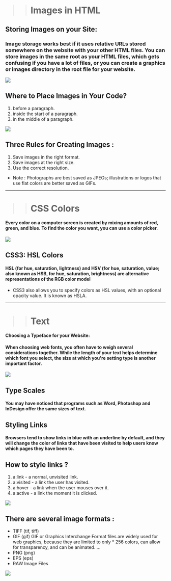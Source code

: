 >> # Images in HTML 

## Storing Images on your Site: 
### Image storage works best if it uses relative URLs stored somewhere on the website with your other HTML files. You can store images in the same root as your HTML files, which gets confusing if you have a lot of files, or you can create a graphics or images directory in the root file for your website.

![](https://lh3.googleusercontent.com/proxy/2aTe_TD2nZEaTtIScAcrpp-Tfa6uoef3qQSin3t48ImyjDCSXBJlRxWkQEGevrWDynIg4kuEXxdFKr8NHpb70GuUi9CN3JGHo2WJ5QvnHGRai5Sb3jA)

## Where to Place Images in Your Code?

 1. before a paragraph.
 2. inside the start of a paragraph.
 3. in the middle of a paragraph.

 ![](https://www.wikihow.com/images/3/38/Insert-Images-with-HTML-Part-2-Step-3.jpg)

 ## Three Rules for Creating Images :
 1. Save images in the right format.
 2. Save images at the right size.
 3. Use the correct resolution.

* Note : Photographs are best saved as JPEGs; illustrations or logos that use flat colors are better saved as GIFs.

***

>> # CSS Colors 

#### Every color on a computer screen is created by mixing amounts of red, green, and blue. To find the color you want, you can use a color picker.

![](https://tutorial.techaltum.com/images/css-colors.jpg)

## CSS3: HSL Colors
#### HSL (for hue, saturation, lightness) and HSV (for hue, saturation, value; also known as HSB, for hue, saturation, brightness) are alternative representations of the RGB color model

* CSS3 also allows you to specify colors as HSL values, with an optional opacity value. It is known as HSLA.

*** 

>> # Text 

#### Choosing a Typeface for your Website:
#### When choosing web fonts, you often have to weigh several considerations together. While the length of your text helps determine which font you select, the size at which you're setting type is another important factor.


![](https://images.websitebuilderexpert.com/wp-content/uploads/2021/01/25021916/readable-font-selection.png)


## Type Scales
#### You may have noticed that programs such as Word, Photoshop and InDesign offer the same **sizes of text.**


## Styling Links

#### Browsers tend to show links in blue with an underline by default, and they will change the color of links that have been visited to help users know which pages they have been to.

## How to style links ?

1. a:link - a normal, unvisited link.
2. a:visited - a link the user has visited.
3. a:hover - a link when the user mouses over it.
4. a:active - a link the moment it is clicked.

![](https://www.munnelly.com/ibat/exercises/assets/img/hyperlinks-styles/link-states-active.png)


## There are several image formats : 

* TIFF (tif, tiff) 
* GIF (gif) GIF or Graphics Interchange Format files are widely used for web graphics, because they are limited to only  * 256 colors, can allow for transparency, and can be animated. ...
* PNG (png) 
* EPS (eps)
* RAW Image Files 


![](https://miro.medium.com/max/400/1*tdmTNqureSDaVMrBicjtZg.png)